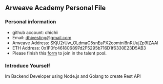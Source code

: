 ## Arweave Academy Personal File

### Personal information

- github account: dhichii
- Email: dhivesting@gmail.com
- Arweave Address: SKjU2rUw_OLdmaC5snEaPX2comtnl8nRUujZp9IZAAI
- ETH Address: 0x1F0fc461806897d2F5295b716D1f6330E23D5AB3
- Please finish this [form](https://docs.google.com/forms/d/e/1FAIpQLSfWA5fIIcBgmRppm3jNz5vmf9Mai_QMVil-2pO4r7YKn_Zhtw/viewform?usp=sf_link) to join in the talent pool.

### Introduce Yourself
Im Backend Developer using Node.js and Golang to create Rest API
